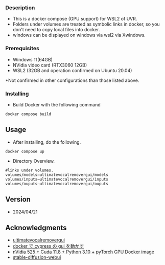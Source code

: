 ### Description

* This is a docker compose (GPU support) for WSL2 of UVR.
* Folders under volumes are treated as symbolic links in docker, so you don't need to copy local files into docker.
* windows can be displayed on windows via wsl2 via Xwindows.

### Prerequisites

* Windows 11(64GB)
* NVidia video card (RTX3060 12GB)
* WSL2 (32GB and operation confirmed on Ubuntu 20.04)

*Not confirmed in other configurations than those listed above.

### Installing

* Build Docker with the following command
```
docker compose build
```

## Usage

* After installing, do the following.
```
docker compose up
```

* Directory Overview.
```
#links under volumes.
volumes/models→ultimatevocalremovergui/models
volumes/inputs→ultimatevocalremovergui/inputs
volumes/ouputs→ultimatevocalremovergui/ouputs
```

## Version

* 2024/04/21

## Acknowledgments

* [ultimatevocalremovergui](https://github.com/Anjok07/ultimatevocalremovergui)
* [docker で cypress の gui を動かす](https://mogura.dev/articles/2022/run-cypress-gui-in-docker/)
* [nVidia 525 + Cuda 11.8 + Python 3.10 + pyTorch GPU Docker image](https://dev.to/ordigital/nvidia-525-cuda-118-python-310-pytorch-gpu-docker-image-1l4a)
* [stable-diffusion-webui](https://github.com/AUTOMATIC1111/stable-diffusion-webui) 